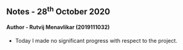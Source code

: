 ## Notes - 28<sup>th</sup> October 2020

#### Author - Rutvij Menavlikar (2019111032)

- Today I made no significant progress with respect to the project.